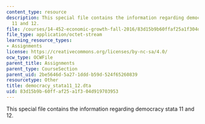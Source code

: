 ```yaml
---
content_type: resource
description: This special file contains the information regarding democracy stata
  11 and 12.
file: /courses/14-452-economic-growth-fall-2016/83d15b9b60ffaf25a1f304d919703953_democracy_stata11_12.dta
file_type: application/octet-stream
learning_resource_types:
- Assignments
license: https://creativecommons.org/licenses/by-nc-sa/4.0/
ocw_type: OCWFile
parent_title: Assignments
parent_type: CourseSection
parent_uid: 2be5646d-5a27-1ddd-b59d-524f65260839
resourcetype: Other
title: democracy_stata11_12.dta
uid: 83d15b9b-60ff-af25-a1f3-04d919703953
---
```

This special file contains the information regarding democracy stata 11 and 12.